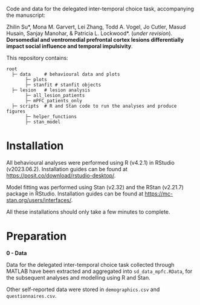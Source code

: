 Code and data for the delegated inter-temporal choice task, accompanying the manuscript:

Zhilin Su\*, Mona M. Garvert, Lei Zhang, Todd A. Vogel, Jo Cutler, Masud Husain, Sanjay Manohar, & Patricia L. Lockwood\*. (*under revision*). **Dorsomedial and ventromedial prefrontal cortex lesions differentially impact social influence and temporal impulsivity**.

This repository contains:

```
root
  ├─ data     # behavioural data and plots 
       ├─ plots 
       ├─ stanfit # stanfit objects
  ├─ lesion   # lesion analysis
       ├─ all_lesion_patients 
       ├─ mPFC_patients_only
  ├─ scripts  # R and Stan code to run the analyses and produce figures
       ├─ helper_functions 
       ├─ stan_model 
```

# Installation

All behavioural analyses were performed using R (v4.2.1) in RStudio (v2023.06.2). Installation guides can be found at <https://posit.co/download/rstudio-desktop/>.

Model fitting was performed using Stan (v2.32) and the RStan (v2.21.7) package in RStudio. Installation guides can be found at <https://mc-stan.org/users/interfaces/>.

All these installations should only take a few minutes to complete.

# Preparation 

**0 - Data**

Data for the delegated inter-temporal choice task collected through MATLAB have been extracted and aggregated into `sd_data_mpfc.RData`, for the subsequent analyses and modelling using R and Stan. 

Other self-reported data were stored in `demographics.csv` and `questionnaires.csv`.
